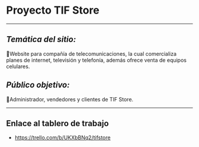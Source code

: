 # Proyecto TIF Store

---

## _Temática del sitio:_

📝Website para compañía de telecomunicaciones, la cual comercializa planes de internet, televisión y telefonía, además ofrece venta de equipos celulares.

## _Público objetivo:_

📝Administrador, vendedores y clientes de TIF Store.

---

## Enlace al tablero de trabajo

-   https://trello.com/b/UKXbBNq2/tifstore